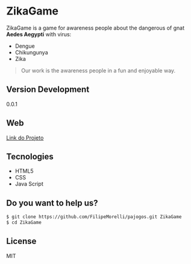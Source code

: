 # ZikaGame

ZikaGame is a game for awareness people about the dangerous of gnat **Aedes Aegypti** with virus:

  - Dengue
  - Chikungunya
  - Zika

>Our work is the awareness people in a fun and enjoyable way. 

## Version Development
0.0.1

## Web
[Link do Projeto][1]


  [1]: https://filipemorelli.github.io/pajogos/

## Tecnologies

 - HTML5
 - CSS
 - Java Script
 
## Do you want to help us?

```sh
$ git clone https://github.com/FilipeMorelli/pajogos.git ZikaGame
$ cd ZikaGame
```

License
----

MIT